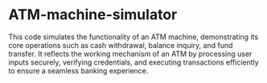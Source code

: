 # ATM-machine-simulator

This code simulates the functionality of an ATM machine, demonstrating its core operations such as cash withdrawal, balance inquiry, and fund transfer. It reflects the working mechanism of an ATM by processing user inputs securely, verifying credentials, and executing transactions efficiently to ensure a seamless banking experience.
